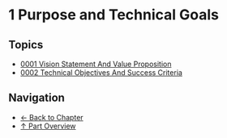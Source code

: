 # 1 Purpose and Technical Goals

## Topics

- [0001 Vision Statement And Value Proposition](0001-vision-statement-and-value-proposition.md)
- [0002 Technical Objectives And Success Criteria](0002-technical-objectives-and-success-criteria.md)

## Navigation

- [← Back to Chapter](../README.md)
- [↑ Part Overview](../../README.md)
